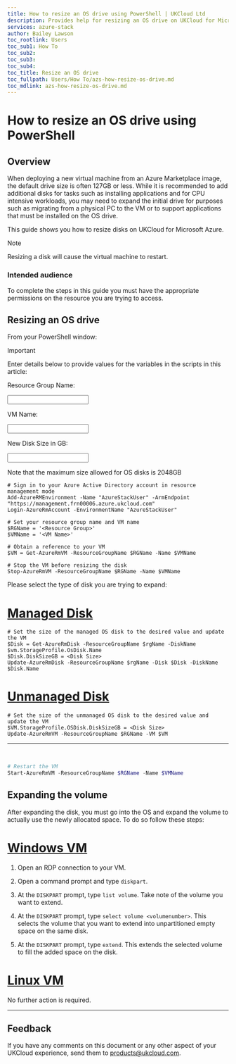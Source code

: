 ```yaml
---
title: How to resize an OS drive using PowerShell | UKCloud Ltd
description: Provides help for resizing an OS drive on UKCloud for Microsoft Azure
services: azure-stack
author: Bailey Lawson
toc_rootlink: Users
toc_sub1: How To
toc_sub2:
toc_sub3:
toc_sub4:
toc_title: Resize an OS drive
toc_fullpath: Users/How To/azs-how-resize-os-drive.md
toc_mdlink: azs-how-resize-os-drive.md
---
```


# How to resize an OS drive using PowerShell

## Overview

When deploying a new virtual machine from an Azure Marketplace image, the default drive size is often 127GB or less. While it is recommended to add additional disks for tasks such as installing applications and for CPU intensive workloads, you may need to expand the initial drive for purposes such as migrating from a physical PC to the VM or to support applications that must be installed on the OS drive.

This guide shows you how to resize disks on UKCloud for Microsoft Azure.

> [!NOTE]
> Resizing a disk will cause the virtual machine to restart.

### Intended audience

To complete the steps in this guide you must have the appropriate permissions on the resource you are trying to access.

## Resizing an OS drive

From your PowerShell window:

> [!IMPORTANT]
> Enter details below to provide values for the variables in the scripts in this article:
>
> Resource Group Name: <form oninput="result.value=name.value" id="ResourceGroup" style="display: inline;" >
> <input  type="text" id="name" name="name" style="display: inline;"/></form>
>
> VM Name: <form oninput="result.value=name.value" id="VMName" style="display: inline;">
> <input  type="text" id="name" name="name" style="display: inline;"/></form>
>
> New Disk Size in GB: <form oninput="result.value=name.value;result2.value=name.value" id="DiskSize" style="display: inline;">
> <input  type="text" id="name" name="name" style="display: inline;"/></form>
>
> Note that the maximum size allowed for OS disks is 2048GB

<pre><code class="language-PowerShell"># Sign in to your Azure Active Directory account in resource management mode
Add-AzureRMEnvironment -Name "AzureStackUser" -ArmEndpoint "https://management.frn00006.azure.ukcloud.com"
Login-AzureRmAccount -EnvironmentName "AzureStackUser"

# Set your resource group name and VM name
$RGName = '<output form="ResourceGroup" name="result" style="display: inline;">&lt;Resource Group&gt;</output>'
$VMName = '<output form="VMName" name="result" style="display: inline;">&lt;VM Name&gt;</output>'

# Obtain a reference to your VM
$VM = Get-AzureRmVM -ResourceGroupName $RGName -Name $VMName

# Stop the VM before resizing the disk
Stop-AzureRmVM -ResourceGroupName $RGName -Name $VMName
</code></pre>

Please select the type of disk you are trying to expand:

# [Managed Disk](#tab/tabid-1)

<pre><code class="language-PowerShell"># Set the size of the managed OS disk to the desired value and update the VM
$Disk = Get-AzureRmDisk -ResourceGroupName $rgName -DiskName $vm.StorageProfile.OsDisk.Name
$Disk.DiskSizeGB = <output form="DiskSize" name="result" style="display: inline;">&lt;Disk Size&gt;</output>
Update-AzureRmDisk -ResourceGroupName $rgName -Disk $Disk -DiskName $Disk.Name
</code></pre>

# [Unmanaged Disk](#tab/tabid-2)

<pre><code class="language-PowerShell"># Set the size of the unmanaged OS disk to the desired value and update the VM
$VM.StorageProfile.OSDisk.DiskSizeGB = <output form="DiskSize" name="result2" style="display: inline;">&lt;Disk Size&gt;</output>
Update-AzureRmVM -ResourceGroupName $RGName -VM $VM
</code></pre>

***

<br/>

```PowerShell
# Restart the VM
Start-AzureRmVM -ResourceGroupName $RGName -Name $VMName
```

## Expanding the volume

After expanding the disk, you must go into the OS and expand the volume to actually use the newly allocated space. To do so follow these steps:

# [Windows VM](#tab/tabid-a)

1. Open an RDP connection to your VM.

2. Open a command prompt and type `diskpart`.

3. At the `DISKPART` prompt, type `list volume`. Take note of the volume you want to extend.

4. At the `DISKPART` prompt, type `select volume <volumenumber>`. This selects the volume that you want to extend into unpartitioned empty space on the same disk.

5. At the `DISKPART` prompt, type `extend`. This extends the selected volume to fill the added space on the disk.

# [Linux VM](#tab/tabid-b)

No further action is required.

***

## Feedback

If you have any comments on this document or any other aspect of your UKCloud experience, send them to <products@ukcloud.com>.
